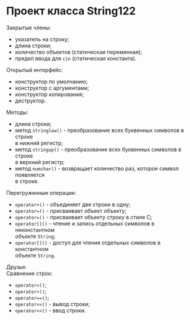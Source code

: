 # Проект класса String122  
Закрытые члены:  
  - указатель на строку;  
  - длина строки;  
  - количество объектов (статическая переменная);  
  - предел ввода для `cin` (статическая константа).    

Открытый интерфейс:  
  - конструктор по умолчанию;  
  - конструктор с аргументами;  
  - конструктор копирования;  
  - деструктор.  

Методы:  
  - длина строки;  
  - метод `stringlow()` - преобразование всех буквенных символов в строке  
    в нижний регистр;  
  - метод `stringup()` - преобразование всех буквенных символов в строке  
    в верхний регистр;  
  - метод `numchar()` - возвращает количество раз, которое символ появляется  
    в строке.  

Перегруженные операции:  
  - `operator+()` - объединяет две строки в одну;  
  - `operator=()` - присваивает объект объекту;  
  - `operator=()` - присваивает объекту строку в стиле С;  
  - `operator[]()` - чтение и запись отдельных символов в неконстантном  
    объекте `String`;  
  - `operator[]()` - доступ для чтения отдельных символов в константном  
    объекте `String`.  

Друзья:  
Сравнение строк:  
  - `operator<()`;  
  - `operator>()`;  
  - `operator==()`;  
  - `operator<<()` - вывод строки;  
  - `operator<<()` - ввод строки.  
  